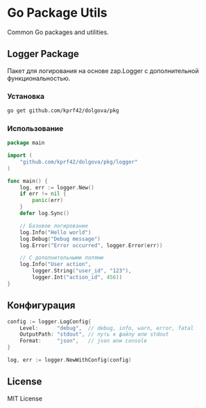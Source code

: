 # Go Package Utils

Common Go packages and utilities.

## Logger Package

Пакет для логирования на основе zap.Logger с дополнительной функциональностью.

### Установка

```bash
go get github.com/kprf42/dolgova/pkg
```

### Использование

```go
package main

import (
    "github.com/kprf42/dolgova/pkg/logger"
)

func main() {
    log, err := logger.New()
    if err != nil {
        panic(err)
    }
    defer log.Sync()

    // Базовое логирование
    log.Info("Hello world")
    log.Debug("Debug message")
    log.Error("Error occurred", logger.Error(err))

    // С дополнительными полями
    log.Info("User action",
        logger.String("user_id", "123"),
        logger.Int("action_id", 456))
}
```

## Конфигурация

```go
config := logger.LogConfig{
    Level:      "debug",  // debug, info, warn, error, fatal
    OutputPath: "stdout", // путь к файлу или stdout
    Format:     "json",   // json или console
}

log, err := logger.NewWithConfig(config)
```

## License

MIT License 